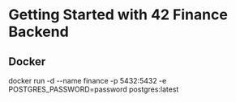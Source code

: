 # Getting Started with 42 Finance Backend

## Docker

docker run -d --name finance -p 5432:5432 -e POSTGRES_PASSWORD=password postgres:latest
